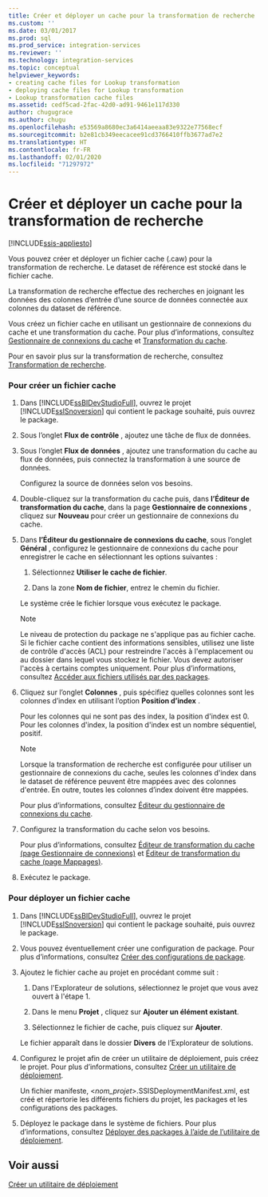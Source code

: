 ```yaml
---
title: Créer et déployer un cache pour la transformation de recherche | Microsoft Docs
ms.custom: ''
ms.date: 03/01/2017
ms.prod: sql
ms.prod_service: integration-services
ms.reviewer: ''
ms.technology: integration-services
ms.topic: conceptual
helpviewer_keywords:
- creating cache files for Lookup transformation
- deploying cache files for Lookup transformation
- Lookup transformation cache files
ms.assetid: cedf5cad-2fac-42d0-ad91-9461e117d330
author: chugugrace
ms.author: chugu
ms.openlocfilehash: e53569a8680ec3a6414aeeaa83e9322e77568ecf
ms.sourcegitcommit: b2e81cb349eecacee91cd3766410ffb3677ad7e2
ms.translationtype: HT
ms.contentlocale: fr-FR
ms.lasthandoff: 02/01/2020
ms.locfileid: "71297972"
---
```

# <a name="create-and-deploy-a-cache-for-the-lookup-transformation"></a>Créer et déployer un cache pour la transformation de recherche

[!INCLUDE[ssis-appliesto](../../../includes/ssis-appliesto-ssvrpluslinux-asdb-asdw-xxx.md)]


  Vous pouvez créer et déployer un fichier cache (.caw) pour la transformation de recherche. Le dataset de référence est stocké dans le fichier cache.  
  
 La transformation de recherche effectue des recherches en joignant les données des colonnes d’entrée d’une source de données connectée aux colonnes du dataset de référence.  
  
 Vous créez un fichier cache en utilisant un gestionnaire de connexions du cache et une transformation du cache. Pour plus d’informations, consultez [Gestionnaire de connexions du cache](../../../integration-services/data-flow/transformations/cache-connection-manager.md) et [Transformation du cache](../../../integration-services/data-flow/transformations/cache-transform.md).  
  
 Pour en savoir plus sur la transformation de recherche, consultez [Transformation de recherche](../../../integration-services/data-flow/transformations/lookup-transformation.md).  
  
### <a name="to-create-a-cache-file"></a>Pour créer un fichier cache  
  
1.  Dans [!INCLUDE[ssBIDevStudioFull](../../../includes/ssbidevstudiofull-md.md)], ouvrez le projet [!INCLUDE[ssISnoversion](../../../includes/ssisnoversion-md.md)] qui contient le package souhaité, puis ouvrez le package.  
  
2.  Sous l’onglet **Flux de contrôle** , ajoutez une tâche de flux de données.  
  
3.  Sous l’onglet **Flux de données** , ajoutez une transformation du cache au flux de données, puis connectez la transformation à une source de données.  
  
     Configurez la source de données selon vos besoins.  
  
4.  Double-cliquez sur la transformation du cache puis, dans **l’Éditeur de transformation du cache**, dans la page **Gestionnaire de connexions** , cliquez sur **Nouveau** pour créer un gestionnaire de connexions du cache.  
  
5.  Dans **l’Éditeur du gestionnaire de connexions du cache**, sous l’onglet **Général** , configurez le gestionnaire de connexions du cache pour enregistrer le cache en sélectionnant les options suivantes :  
  
    1.  Sélectionnez **Utiliser le cache de fichier**.  
  
    2.  Dans la zone **Nom de fichier**, entrez le chemin du fichier.  
  
     Le système crée le fichier lorsque vous exécutez le package.  
  
    > [!NOTE]  
    >  Le niveau de protection du package ne s'applique pas au fichier cache. Si le fichier cache contient des informations sensibles, utilisez une liste de contrôle d'accès (ACL) pour restreindre l'accès à l'emplacement ou au dossier dans lequel vous stockez le fichier. Vous devez autoriser l'accès à certains comptes uniquement. Pour plus d’informations, consultez [Accéder aux fichiers utilisés par des packages](../../../integration-services/security/security-overview-integration-services.md#files).  
  
6.  Cliquez sur l’onglet **Colonnes** , puis spécifiez quelles colonnes sont les colonnes d’index en utilisant l’option **Position d’index** .  
  
     Pour les colonnes qui ne sont pas des index, la position d'index est 0. Pour les colonnes d'index, la position d'index est un nombre séquentiel, positif.  
  
    > [!NOTE]  
    >  Lorsque la transformation de recherche est configurée pour utiliser un gestionnaire de connexions du cache, seules les colonnes d'index dans le dataset de référence peuvent être mappées avec des colonnes d'entrée. En outre, toutes les colonnes d’index doivent être mappées.  
  
     Pour plus d’informations, consultez [Éditeur du gestionnaire de connexions du cache](../../../integration-services/data-flow/transformations/cache-connection-manager-editor.md).  
  
7.  Configurez la transformation du cache selon vos besoins.  
  
     Pour plus d’informations, consultez [Éditeur de transformation du cache &#40;page Gestionnaire de connexions&#41;](../../../integration-services/data-flow/transformations/cache-transformation-editor-connection-manager-page.md) et [Éditeur de transformation du cache &#40;page Mappages&#41;](../../../integration-services/data-flow/transformations/cache-transformation-editor-mappings-page.md).  
  
8.  Exécutez le package.  
  
### <a name="to-deploy-a-cache-file"></a>Pour déployer un fichier cache  
  
1.  Dans [!INCLUDE[ssBIDevStudioFull](../../../includes/ssbidevstudiofull-md.md)], ouvrez le projet [!INCLUDE[ssISnoversion](../../../includes/ssisnoversion-md.md)] qui contient le package souhaité, puis ouvrez le package.  
  
2.  Vous pouvez éventuellement créer une configuration de package. Pour plus d’informations, consultez [Créer des configurations de package](../../../integration-services/packages/create-package-configurations.md).  
  
3.  Ajoutez le fichier cache au projet en procédant comme suit :  
  
    1.  Dans l'Explorateur de solutions, sélectionnez le projet que vous avez ouvert à l'étape 1.  
  
    2.  Dans le menu **Projet** , cliquez sur **Ajouter un élément existant**.  
  
    3.  Sélectionnez le fichier de cache, puis cliquez sur **Ajouter**.  
  
     Le fichier apparaît dans le dossier **Divers** de l’Explorateur de solutions.  
  
4.  Configurez le projet afin de créer un utilitaire de déploiement, puis créez le projet. Pour plus d’informations, consultez [Créer un utilitaire de déploiement](../../../integration-services/packages/create-a-deployment-utility.md).  
  
     Un fichier manifeste, \<*nom_projet*>.SSISDeploymentManifest.xml, est créé et répertorie les différents fichiers du projet, les packages et les configurations des packages.  
  
5.  Déployez le package dans le système de fichiers. Pour plus d’informations, consultez [Déployer des packages à l’aide de l’utilitaire de déploiement](../../../integration-services/packages/deploy-packages-by-using-the-deployment-utility.md).  
  
## <a name="see-also"></a>Voir aussi  
 [Créer un utilitaire de déploiement](../../../integration-services/packages/create-a-deployment-utility.md)  
  
  
